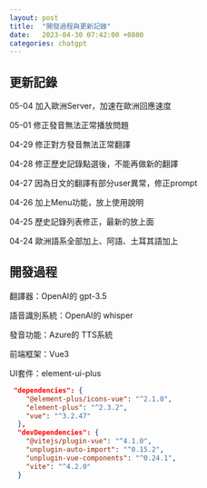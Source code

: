 ```yaml
---
layout: post
title:  "開發過程與更新記錄"
date:   2023-04-30 07:42:00 +0800
categories: chatgpt
---
```



## 更新記錄

05-04 加入歐洲Server，加速在歐洲回應速度

05-01 修正發音無法正常播放問題

04-29 修正對方發音無法正常翻譯

04-28 修正歷史記錄點選後，不能再做新的翻譯

04-27 因為日文的翻譯有部分user異常，修正prompt

04-26 加上Menu功能，放上使用說明

04-25 歷史記錄列表修正，最新的放上面

04-24 歐洲語系全部加上、阿語、土耳其語加上

## 開發過程

翻譯器：OpenAI的 gpt-3.5

語音識別系統：OpenAI的 whisper

發音功能：Azure的 TTS系統


前端框架：Vue3 

UI套件：element-ui-plus

``` json
 "dependencies": {
    "@element-plus/icons-vue": "^2.1.0",
    "element-plus": "^2.3.2",
    "vue": "^3.2.47"
  },
  "devDependencies": {
    "@vitejs/plugin-vue": "^4.1.0",
    "unplugin-auto-import": "^0.15.2",
    "unplugin-vue-components": "^0.24.1",
    "vite": "^4.2.0"
  }
```


